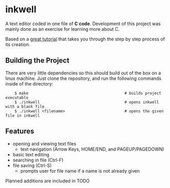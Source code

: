 # inkwell

A text editor coded in one file of **C code**. Development of this project was mainly done as an exercise for learning more about C.

Based on a [great tutorial](https://viewsourcecode.org/snaptoken/kilo/index.html) that takes you through the step by step process of its creation.

## Building the Project

There are very little dependencies so this should build out of the box on a linux machine. Just clone the repository, and run the following commands inside of the directory:


```
    $ make                                          # builds project executable
    $ ./inkwell                                     # opens inkwell with a blank file
    $ ./inkwell <filename>                          # opens the given file in inkwell
```

## Features

- opening and viewing text files
    - text navigation (Arrow Keys, HOME/END, and PAGEUP/PAGEDOWN)
- basic text editing
- searching in file (Ctrl-F)
- file saving (Ctrl-S)
    - prompts user for file name if a name is not already given

Planned additions are included in TODO
